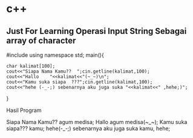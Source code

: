 # c++
Just For Learning
Operasi Input String Sebagai array of character
-------------------------------------------------
#include<iostream>
using namespace std;
main(){

 	char kalimat[100];
 	cout<<"Siapa Nama Kamu??  ";cin.getline(kalimat,100);
 	cout<<"Hallo	"<<kalimat<<"(~_~)\n";
 	cout<<"Kamu suka siapa	???";cin.getline(kalimat,100);
 	cout<<"hehe (-_-;) sebenarnya aku juga suka "<<kalimat<<" ,hehe;)";
}

  
 Hasil Program

Siapa Nama Kamu?? agum medisa;
Hallo  agum medisa(~_~);
Kamu suka siapa??? kamu;
hehe(-_-;) sebenarnya aku juga suka kamu, hehe;
